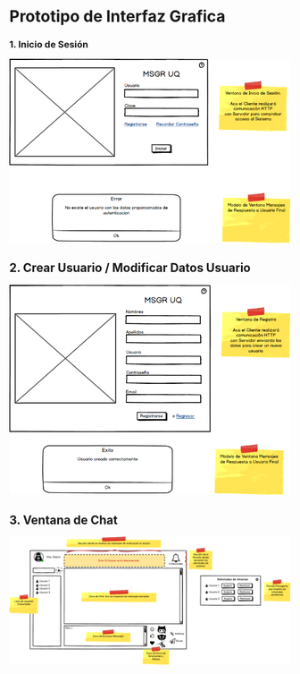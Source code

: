 # Prototipo de Interfaz Grafica

### 1. Inicio de Sesión

![](.gitbook/assets/1.-login.png)

## 2. Crear Usuario / Modificar Datos Usuario

![](.gitbook/assets/2.-crear-usuario.png)

## 3. Ventana de Chat

![](.gitbook/assets/3.-chat.png)

